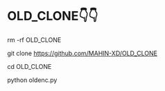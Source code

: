 # OLD_CLONE👇👇

rm -rf OLD_CLONE

git clone https://github.com/MAHIN-XD/OLD_CLONE

cd OLD_CLONE

python oldenc.py
